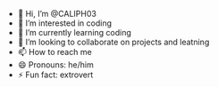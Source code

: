 - 👋 Hi, I’m @CALIPH03
- 👀 I’m interested in coding
- 🌱 I’m currently learning coding
- 💞️ I’m looking to collaborate on projects and leatning
- 📫 How to reach me 
- 😄 Pronouns: he/him
- ⚡ Fun fact: extrovert

<!---
CALIPH03/CALIPH03 is a ✨ special ✨ repository because its `README.md` (this file) appears on your GitHub profile.
You can click the Preview link to take a look at your changes.
--->
